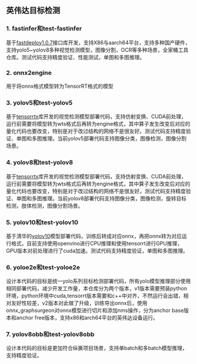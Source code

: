 <!--
 * @Author: BTZN0325 sunjiahui@boton-tech.com
 * @Date: 2024-11-07 10:43:03
 * @LastEditors: Please set LastEditors
 * @LastEditTime: 2024-12-03 15:17:01
 * @Description: 
-->
## 英伟达目标检测

### 1. fastinfer和test-fastinfer

基于[fastdeploy1.0.7](https://github.com/PaddlePaddle/FastDeploy)接口库开发，支持X86与aarch64平台，支持多种国产硬件，支持yolo5~yolov8多种视觉检测模型，图像分割，OCR等多种场景，全家桶工具仓库。测试代码支持精度验证、性能测试，单图和多图推理。

### 2. onnx2engine
用于将onnx格式模型转为TensorRT格式的模型

### 3. yolov5和test-yolov5
基于[tensorrtx](https://github.com/wang-xinyu/tensorrtx)库开发的视觉检测模型部署代码，支持仿射变换、CUDA前处理，运行前需要将模型转为wts格式后再转为engine格式，其中算子发生改变后对应的量化代码也要改变，特别是对于改过结构的网络不是很友好。测试代码支持精度验证、单图和多图推理。当前yolov5部署代码支持图像分类，图像检测，图像分割场景。

### 4. yolov8和test-yolov8
基于[tensorrtx](https://github.com/wang-xinyu/tensorrtx)库开发的视觉检测模型部署代码，支持仿射变换、CUDA前处理，运行前需要将模型转为wts格式后再转为engine格式，其中算子发生改变后对应的量化代码也要改变，特别是对于改过结构的网络不是很友好。测试代码支持精度验证、单图和多图推理。当前yolov8部署代码支持图像分类，图像检测，旋转目标检测，肢体检测，图像分割场景。

### 5. yolov10和test-yolov10
基于清华的[yolov10](https://github.com/THU-MIG/yolov10)模型部署代码，训练后转成对应onnx，再把onnx转为对应运行格式，目前支持使用openvino进行CPU推理和使用tensorrt进行GPU推理，GPU版本对前处理进行了cuda加速。测试代码支持精度验证，单图和多图推理。

### 6. yoloe2e和test-yoloe2e
设计本代码的目标是统一yolo系列目标检测部署代码，所有yolo模型推理部分使用相同部署代码，减少开发工作量，本仓库分为两个版本，v1版本需要预装python环境，python环境中cuda,tensorrt版本需要和c++中对齐，不然运行会出错，相对友好性较差，v2版本对此做了升级，训练导出onnx后，使用onnx_graphsurgeon对onnx模型进行切片和添加nms操作，分为anchor base版本和anchor free版本，支持x86和arch64平台的英伟达设备运行。

### 7. yolov8obb和test-yolov8obb
设计本代码的目标是更加符合纵撕项目场景，支持单batch和多batch模型推理，支持精度验证。
